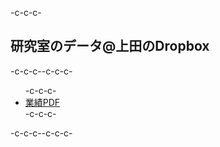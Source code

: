 -c-c-c-<h2>研究室のデータ\@上田のDropbox</h2>-c-c-c--c-c-c-<ul>-c-c-c-	<li><a href="https://www.dropbox.com/sh/kxlyl908yp5ta84/AABno6SmKv0EQKqc3_eg1RMIa?dl=0" target="_blank">業績PDF</a></li>-c-c-c-</ul>-c-c-c--c-c-c-
